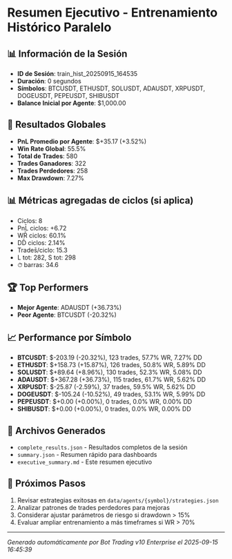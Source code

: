 # Resumen Ejecutivo - Entrenamiento Histórico Paralelo

## 📊 Información de la Sesión
- **ID de Sesión**: train_hist_20250915_164535
- **Duración**: 0 segundos
- **Símbolos**: BTCUSDT, ETHUSDT, SOLUSDT, ADAUSDT, XRPUSDT, DOGEUSDT, PEPEUSDT, SHIBUSDT
- **Balance Inicial por Agente**: $1,000.00

## 🎯 Resultados Globales
- **PnL Promedio por Agente**: $+35.17 (+3.52%)
- **Win Rate Global**: 55.5%
- **Total de Trades**: 580
- **Trades Ganadores**: 322
- **Trades Perdedores**: 258
- **Max Drawdown**: 7.27%

## 📊 Métricas agregadas de ciclos (si aplica)
- Ciclos: 8
- PnL̄ ciclos: +6.72
- WR̄ ciclos: 60.1%
- DD̄ ciclos: 2.14%
- Trades̄/ciclo: 15.3
- L tot: 282, S tot: 298
- ⏱̄ barras: 34.6


## 🏆 Top Performers
- **Mejor Agente**: ADAUSDT (+36.73%)
- **Peor Agente**: BTCUSDT (-20.32%)

## 📈 Performance por Símbolo
- **BTCUSDT**: $-203.19 (-20.32%), 123 trades, 57.7% WR, 7.27% DD
- **ETHUSDT**: $+158.73 (+15.87%), 126 trades, 50.8% WR, 5.89% DD
- **SOLUSDT**: $+89.64 (+8.96%), 130 trades, 52.3% WR, 5.08% DD
- **ADAUSDT**: $+367.28 (+36.73%), 115 trades, 61.7% WR, 5.62% DD
- **XRPUSDT**: $-25.87 (-2.59%), 37 trades, 59.5% WR, 5.62% DD
- **DOGEUSDT**: $-105.24 (-10.52%), 49 trades, 53.1% WR, 5.99% DD
- **PEPEUSDT**: $+0.00 (+0.00%), 0 trades, 0.0% WR, 0.00% DD
- **SHIBUSDT**: $+0.00 (+0.00%), 0 trades, 0.0% WR, 0.00% DD

## 📁 Archivos Generados
- `complete_results.json` - Resultados completos de la sesión
- `summary.json` - Resumen rápido para dashboards
- `executive_summary.md` - Este resumen ejecutivo

## 🎯 Próximos Pasos
1. Revisar estrategias exitosas en `data/agents/{symbol}/strategies.json`
2. Analizar patrones de trades perdedores para mejoras
3. Considerar ajustar parámetros de riesgo si drawdown > 15%
4. Evaluar ampliar entrenamiento a más timeframes si WR > 70%

---
*Generado automáticamente por Bot Trading v10 Enterprise el 2025-09-15 16:45:39*
